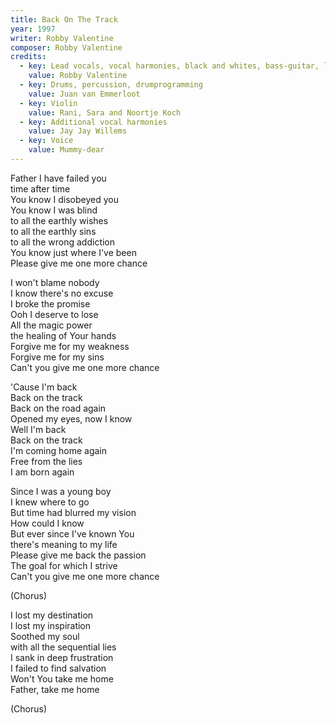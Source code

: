 ```yaml
---
title: Back On The Track
year: 1997
writer: Robby Valentine
composer: Robby Valentine
credits:
  - key: Lead vocals, vocal harmonies, black and whites, bass-guitar, lead, harmonic, acoustic and rhythm guitars, vocoder, drum programming and other noises.
    value: Robby Valentine
  - key: Drums, percussion, drumprogramming
    value: Juan van Emmerloot
  - key: Violin
    value: Rani, Sara and Noortje Koch
  - key: Additional vocal harmonies
    value: Jay Jay Willems
  - key: Voice
    value: Mummy-dear
---
```


<p>Father I have failed you<br />
time after time<br />
You know I disobeyed you<br />
You know I was blind<br />
to all the earthly wishes<br />
to all the earthly sins<br />
to all the wrong addiction<br />
You know just where I've been<br />
Please give me one more chance</p>

<p>I won't blame nobody<br />
I know there's no excuse<br />
I broke the promise<br />
Ooh I deserve to lose<br />
All the magic power<br />
the healing of Your hands<br />
Forgive me for my weakness<br />
Forgive me for my sins<br />
Can't you give me one more chance</p>

<p>'Cause I'm back<br />
Back on the track<br />
Back on the road again<br />
Opened my eyes, now I know<br />
Well I'm back<br />
Back on the track<br />
I'm  coming home again<br />
Free from the lies<br />
I am born again</p>

<p>Since I was a young boy<br />
I knew where to go<br />
But time had blurred my vision<br />
How could I know<br />
But ever since I've known You<br />
there's meaning to my life<br />
Please give me back the passion<br />
The goal for which I strive<br />
Can't you give me one more chance</p>

<p>(Chorus)</p>

<p>I lost my destination<br />
I lost my inspiration<br />
Soothed my soul<br />
with all the sequential lies<br />
I sank in deep frustration<br />
I failed to find salvation<br />
Won't You take me home<br />
Father, take me home</p>

<p>(Chorus)</p>